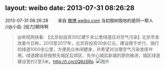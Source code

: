 layout: weibo
date: 2013-07-31 08:26:28
---
2013-07-31 08:26:28  &nbsp;&nbsp;&nbsp;&nbsp;&nbsp;&nbsp; 来自 <a href="http://weibo.com/" rel="nofollow">微博 weibo.com</a>
当初毁树毁地的是同一帮人 //@小齿: [给力]期待啊
>  @央视网快看: 【北京拟投资30亿建千余公里绿道应对空气污染】北京市发改委今日称，2013至2017年，北京将投资30余亿元，建设限于步行、骑行的绿道1000余公里，方便民众休闲健身，并希望对治理空气污染发挥作用。绿道建设将按照先城区后郊区、先中心城后新城的原则推进，城区绿道建设宽约2至3米。http://t.cn/zQ6zSRp ​​​
>  ![图片](https://ww3.sinaimg.cn/large/75dda851jw1e75oqenqq1j20c807qwfk.jpg)
